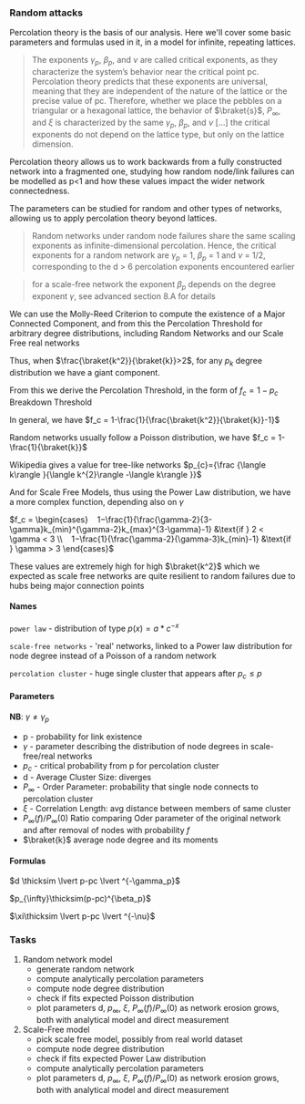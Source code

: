 ### Random attacks
Percolation theory is the basis of our analysis.
Here we'll cover some basic parameters and formulas used in it, in a model for infinite, repeating lattices.

> The exponents $\gamma_p$, $\beta_p$, and $\nu$ are called critical exponents, as they characterize the system’s behavior near the critical point pc. Percolation theory predicts that these exponents are universal, meaning that they are independent of the nature of the lattice or the precise value of pc. Therefore, whether we place the pebbles on a triangular or a hexagonal lattice, the behavior of $\braket{s}$, $P_{\infty}$, and $\xi$ is characterized by the same $\gamma_p$, $\beta_p$, and $\nu$ 
> [...] the critical exponents do not depend on the lattice type, but only on the lattice dimension.  


Percolation theory allows us to work backwards from a fully constructed network into a fragmented one, studying how random node/link failures can be modelled as p<1 and how these values impact the wider network connectedness.

The parameters can be studied for random and other types of networks, allowing us to apply percolation theory beyond lattices.


> Random networks under random node failures share the same scaling exponents as infinite-dimensional percolation. Hence, the critical exponents for a random network are $\gamma_p$ = 1, $\beta_p$ = 1 and $\nu$ = 1/2, corresponding to the d > 6 percolation exponents encountered earlier

> for a scale-free network the exponent $\beta_p$ depends on the degree exponent $\gamma$, see advanced section 8.A for details

We can use the Molly-Reed Criterion to compute the existence of a Major Connected Component, and from this the Percolation Threshold for arbitrary degree distributions, including Random Networks and our Scale Free real networks

Thus, when $\frac{\braket{k^2}}{\braket{k}}>2$, for any $p_k$ degree distribution we have a giant component.

From this we derive the Percolation Threshold, in the form of $f_c = 1-p_c$ Breakdown Threshold

In general, we have $f_c = 1-\frac{1}{\frac{\braket{k^2}}{\braket{k}}-1}$

Random networks usually follow a Poisson distribution, we have $f_c = 1-\frac{1}{\braket{k}}$

Wikipedia gives a value for tree-like networks $p_{c}={\frac {\langle k\rangle }{\langle k^{2}\rangle -\langle k\rangle }}$

And for Scale Free Models, thus using the Power Law distribution, we have a more complex function, depending also on $\gamma$

$f_c = \begin{cases}
   1−\frac{1}{\frac{\gamma-2}{3-\gamma}k_{min}^{\gamma-2}k_{max}^{3-\gamma}-1} &\text{if } 2 < \gamma < 3 \\
   1−\frac{1}{\frac{\gamma-2}{\gamma-3}k_{min}-1} &\text{if } \gamma > 3
\end{cases}$

These values are extremely high for high $\braket{k^2}$ which we expected as scale free networks are quite resilient to random failures due to hubs being major connection points

#### Names 
`power law` - distribution of type $p(x) = a*c^{-x}$

`scale-free networks` - 'real' networks, linked to a Power law distribution for node degree instead of a Poisson of a random network 

`percolation cluster` - huge single cluster that appears after $p_c\le p$

#### Parameters
**NB**: $\gamma \ne \gamma_p$
 - p - probability for link existence
 - $\gamma$ - parameter describing the distribution of node degrees in scale-free/real networks
 - $p_c$ - critical probability from p for percolation cluster
 - d - Average Cluster Size: diverges  
 - $P_\infty$ - Order Parameter: probability that single node connects to percolation cluster
 - $\xi$ - Correlation Length: avg distance between members of same cluster
 - $P_{\infty}(f)/P_{\infty}(0)$ Ratio comparing Oder parameter of the original network and after removal of nodes with probability $f$
 - $\braket{k}$ average node degree and its moments
#### Formulas
$d \thicksim \lvert p-pc \lvert ^{-\gamma_p}$

 $p_{\infty}\thicksim(p-pc)^{\beta_p}$

 $\xi\thicksim \lvert p-pc \lvert ^{-\nu}$

### Tasks 
1. Random network model
   - generate random network
   - compute analytically percolation parameters
   - compute node degree distribution
   - check if fits expected Poisson distribution
   - plot parameters d, $p_{\infty}$, $\xi$, $P_{\infty}(f)/P_{\infty}(0)$ as network erosion grows, both with analytical model and direct measurement
2. Scale-Free model
   - pick scale free model, possibly from real world dataset
   - compute node degree distribution
   - check if fits expected Power Law distribution
   - compute analytically percolation parameters
   - plot parameters d, $p_{\infty}$, $\xi$, $P_{\infty}(f)/P_{\infty}(0)$ as network erosion grows, both with analytical model and direct measurement
